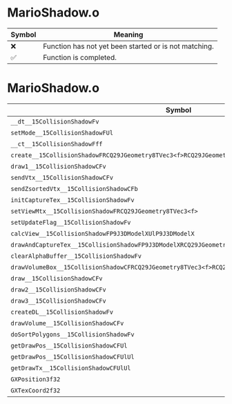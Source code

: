 # MarioShadow.o
| Symbol | Meaning 
| ------------- | ------------- 
| :x: | Function has not yet been started or is not matching. 
| :white_check_mark: | Function is completed. 


# MarioShadow.o
| Symbol | Decompiled? |
| ------------- | ------------- |
| `__dt__15CollisionShadowFv` | :x: |
| `setMode__15CollisionShadowFUl` | :x: |
| `__ct__15CollisionShadowFff` | :x: |
| `create__15CollisionShadowFRCQ29JGeometry8TVec3<f>RCQ29JGeometry8TVec3<f>RCQ29JGeometry8TVec3<f>` | :x: |
| `draw1__15CollisionShadowCFv` | :x: |
| `sendVtx__15CollisionShadowCFv` | :x: |
| `sendZsortedVtx__15CollisionShadowCFb` | :x: |
| `initCaptureTex__15CollisionShadowFv` | :x: |
| `setViewMtx__15CollisionShadowFRCQ29JGeometry8TVec3<f>` | :x: |
| `setUpdateFlag__15CollisionShadowFv` | :x: |
| `calcView__15CollisionShadowFP9J3DModelXUlP9J3DModelX` | :x: |
| `drawAndCaptureTex__15CollisionShadowFP9J3DModelXRCQ29JGeometry8TVec3<f>` | :x: |
| `clearAlphaBuffer__15CollisionShadowFv` | :x: |
| `drawVolumeBox__15CollisionShadowCFRCQ29JGeometry8TVec3<f>RCQ29JGeometry8TVec3<f>` | :x: |
| `draw__15CollisionShadowCFv` | :x: |
| `draw2__15CollisionShadowCFv` | :x: |
| `draw3__15CollisionShadowCFv` | :x: |
| `createDL__15CollisionShadowFv` | :x: |
| `drawVolume__15CollisionShadowCFv` | :x: |
| `doSortPolygons__15CollisionShadowFv` | :x: |
| `getDrawPos__15CollisionShadowCFUl` | :x: |
| `getDrawPos__15CollisionShadowCFUlUl` | :x: |
| `getDrawTx__15CollisionShadowCFUlUl` | :x: |
| `GXPosition3f32` | :x: |
| `GXTexCoord2f32` | :x: |
